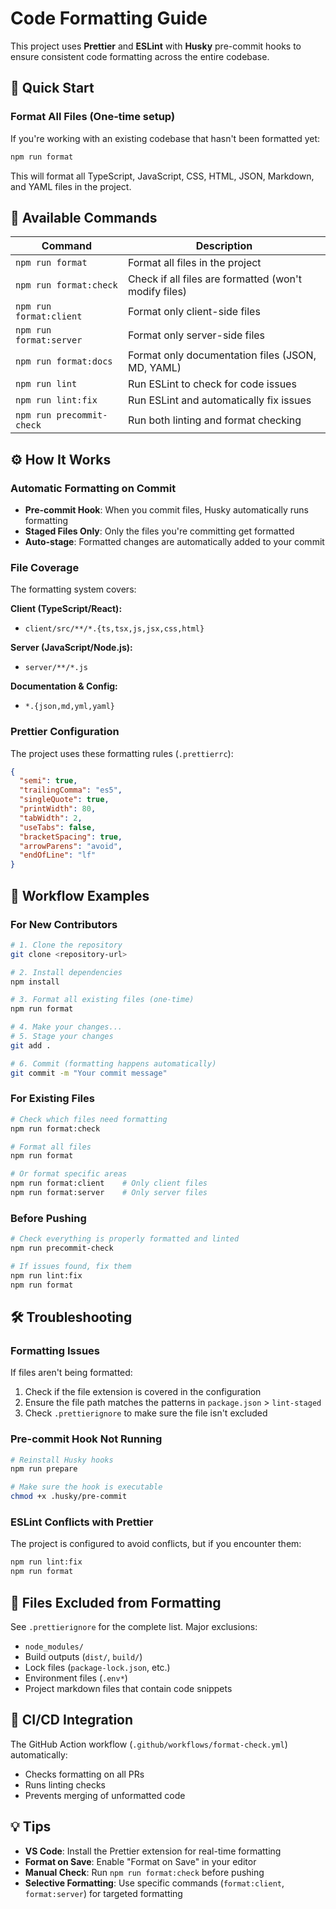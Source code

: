 # Code Formatting Guide

This project uses **Prettier** and **ESLint** with **Husky** pre-commit hooks to ensure consistent code formatting across the entire codebase.

## 🚀 Quick Start

### Format All Files (One-time setup)

If you're working with an existing codebase that hasn't been formatted yet:

```bash
npm run format
```

This will format all TypeScript, JavaScript, CSS, HTML, JSON, Markdown, and YAML files in the project.

## 📝 Available Commands

| Command                   | Description                                           |
| ------------------------- | ----------------------------------------------------- |
| `npm run format`          | Format all files in the project                       |
| `npm run format:check`    | Check if all files are formatted (won't modify files) |
| `npm run format:client`   | Format only client-side files                         |
| `npm run format:server`   | Format only server-side files                         |
| `npm run format:docs`     | Format only documentation files (JSON, MD, YAML)      |
| `npm run lint`            | Run ESLint to check for code issues                   |
| `npm run lint:fix`        | Run ESLint and automatically fix issues               |
| `npm run precommit-check` | Run both linting and format checking                  |

## ⚙️ How It Works

### Automatic Formatting on Commit

- **Pre-commit Hook**: When you commit files, Husky automatically runs formatting
- **Staged Files Only**: Only the files you're committing get formatted
- **Auto-stage**: Formatted changes are automatically added to your commit

### File Coverage

The formatting system covers:

**Client (TypeScript/React):**

- `client/src/**/*.{ts,tsx,js,jsx,css,html}`

**Server (JavaScript/Node.js):**

- `server/**/*.js`

**Documentation & Config:**

- `*.{json,md,yml,yaml}`

### Prettier Configuration

The project uses these formatting rules (`.prettierrc`):

```json
{
  "semi": true,
  "trailingComma": "es5",
  "singleQuote": true,
  "printWidth": 80,
  "tabWidth": 2,
  "useTabs": false,
  "bracketSpacing": true,
  "arrowParens": "avoid",
  "endOfLine": "lf"
}
```

## 🔄 Workflow Examples

### For New Contributors

```bash
# 1. Clone the repository
git clone <repository-url>

# 2. Install dependencies
npm install

# 3. Format all existing files (one-time)
npm run format

# 4. Make your changes...
# 5. Stage your changes
git add .

# 6. Commit (formatting happens automatically)
git commit -m "Your commit message"
```

### For Existing Files

```bash
# Check which files need formatting
npm run format:check

# Format all files
npm run format

# Or format specific areas
npm run format:client    # Only client files
npm run format:server    # Only server files
```

### Before Pushing

```bash
# Check everything is properly formatted and linted
npm run precommit-check

# If issues found, fix them
npm run lint:fix
npm run format
```

## 🛠️ Troubleshooting

### Formatting Issues

If files aren't being formatted:

1. Check if the file extension is covered in the configuration
2. Ensure the file path matches the patterns in `package.json` > `lint-staged`
3. Check `.prettierignore` to make sure the file isn't excluded

### Pre-commit Hook Not Running

```bash
# Reinstall Husky hooks
npm run prepare

# Make sure the hook is executable
chmod +x .husky/pre-commit
```

### ESLint Conflicts with Prettier

The project is configured to avoid conflicts, but if you encounter them:

```bash
npm run lint:fix
npm run format
```

## 📂 Files Excluded from Formatting

See `.prettierignore` for the complete list. Major exclusions:

- `node_modules/`
- Build outputs (`dist/`, `build/`)
- Lock files (`package-lock.json`, etc.)
- Environment files (`.env*`)
- Project markdown files that contain code snippets

## 🚦 CI/CD Integration

The GitHub Action workflow (`.github/workflows/format-check.yml`) automatically:

- Checks formatting on all PRs
- Runs linting checks
- Prevents merging of unformatted code

## 💡 Tips

- **VS Code**: Install the Prettier extension for real-time formatting
- **Format on Save**: Enable "Format on Save" in your editor
- **Manual Check**: Run `npm run format:check` before pushing
- **Selective Formatting**: Use specific commands (`format:client`, `format:server`) for targeted formatting
